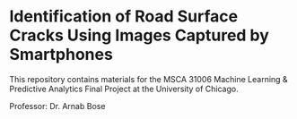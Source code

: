 # Identification of Road Surface Cracks Using Images Captured by Smartphones

This repository contains materials for the MSCA 31006 Machine Learning & Predictive Analytics Final Project at the University of Chicago.

Professor: Dr. Arnab Bose
